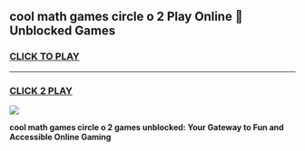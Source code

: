 
## cool math games circle o 2 Play Online 👋 Unblocked Games
<h3>
<a href="https://news.freeplayer.one?title=cool_math_games_circle_o_2&ref=17CMG">CLICK TO PLAY</a></h3>
<hr>

<h3>
<a href="https://news.freeplayer.one?title=cool_math_games_circle_o_2&ref=17CMG">CLICK 2 PLAY</a>
  
</h3>

<a href="https://news.freeplayer.one?title=cool_math_games_circle_o_2&ref=17CMG/"><img src="https://clearcache.store/games.png"></a>


**cool math games circle o 2 games unblocked: Your Gateway to Fun and Accessible Online Gaming**
